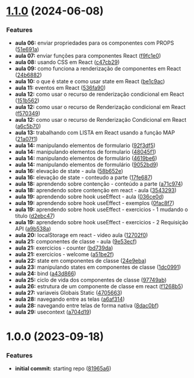 # [1.1.0](https://github.com/luvsscorpius/Curso-React.js-CFB-Cursos/compare/v1.0.0...v1.1.0) (2024-06-08)


### Features

* **aula 06:** enviar propriedades para os componentes com PROPS ([51e691a](https://github.com/luvsscorpius/Curso-React.js-CFB-Cursos/commit/51e691a5b7c7d20891c88b104f6a975e3bc982ef))
* **aula 07:** enviar funções para componentes React ([f9fc1e0](https://github.com/luvsscorpius/Curso-React.js-CFB-Cursos/commit/f9fc1e02a52818be5d98ae26a6462a7788d1bb21))
* **aula 08:** usando CSS em React ([c47cb29](https://github.com/luvsscorpius/Curso-React.js-CFB-Cursos/commit/c47cb29a84e33e781cf27aadcc9b995a2d9b473a))
* **aula 09:** como funciona a renderização de componentes em React ([24b6882](https://github.com/luvsscorpius/Curso-React.js-CFB-Cursos/commit/24b68826d1ccc06471e564a0dceb831132c79703))
* **aula 10:** o que é state e como usar state em React ([be1c9ac](https://github.com/luvsscorpius/Curso-React.js-CFB-Cursos/commit/be1c9ac1eca82a3fa872b2a93256bc2bd5013a89))
* **aula 11:** eventos em React ([536fa90](https://github.com/luvsscorpius/Curso-React.js-CFB-Cursos/commit/536fa90c0bb0eae166f080110875ad95c53c7631))
* **aula 12:** como usar o recurso de renderização condicional em React ([151b562](https://github.com/luvsscorpius/Curso-React.js-CFB-Cursos/commit/151b562632f0eaeb35cb10052f28f6b1a76d498b))
* **aula 12:** como usar o recurso de Renderização condicional em React ([f570349](https://github.com/luvsscorpius/Curso-React.js-CFB-Cursos/commit/f570349f21412b38bb8b1fcef61237c6fc6809db))
* **aula 12:** como usar o recurso de Renderização Condicional em React ([a6c5b70](https://github.com/luvsscorpius/Curso-React.js-CFB-Cursos/commit/a6c5b70a10b1fcb3f405060df8320fcf6407b6c3))
* **aula 13:** trabalhando com LISTA em React usando a função MAP ([21a07f1](https://github.com/luvsscorpius/Curso-React.js-CFB-Cursos/commit/21a07f1ff1a61e71fef1476c296b58ba56f61cbc))
* **aula 14:** manipulando elementos de formulario ([92f3df5](https://github.com/luvsscorpius/Curso-React.js-CFB-Cursos/commit/92f3df5a881a892306a2007328ce52d5a3f3ea32))
* **aula 14:** manipulando elementos de formulario ([48045f1](https://github.com/luvsscorpius/Curso-React.js-CFB-Cursos/commit/48045f19bad649dc76919f8005bd6e6038f6e2ad))
* **aula 14:** manipulando elementos de formulário ([4619be6](https://github.com/luvsscorpius/Curso-React.js-CFB-Cursos/commit/4619be6ad594bc858ed9155902a3c6f42ceb95ac))
* **aula 14:** manipulando elementos de formulário ([9052bd9](https://github.com/luvsscorpius/Curso-React.js-CFB-Cursos/commit/9052bd9c2d98d6baffa82d60eed3643dca9f02cc))
* **aula 16:** elevação de state - aula ([58b652e](https://github.com/luvsscorpius/Curso-React.js-CFB-Cursos/commit/58b652e3dd982d6bf74d4150ead67955550b9969))
* **aula 16:** elevação de state - conteudo a parte ([17fe687](https://github.com/luvsscorpius/Curso-React.js-CFB-Cursos/commit/17fe6872dee72196478f74a8ce33a1adfa9ea7e3))
* **aula 18:** aprendendo sobre contenção - conteúdo a parte ([a71c974](https://github.com/luvsscorpius/Curso-React.js-CFB-Cursos/commit/a71c9746803151d892ea43ae40ab2e5a31011530))
* **aula 18:** aprendendo sobre contenção em react - aula ([3543293](https://github.com/luvsscorpius/Curso-React.js-CFB-Cursos/commit/3543293e280cad862cd0d24f7ca9f64167574afe))
* **aula 19:** aprendendo sobre hook useEffect - aula ([036ce0d](https://github.com/luvsscorpius/Curso-React.js-CFB-Cursos/commit/036ce0d59eebfc0e990aab13e4f32dbdb2339dc8))
* **aula 19:** aprendendo sobre hook useEffect - exemplos ([0fac8f7](https://github.com/luvsscorpius/Curso-React.js-CFB-Cursos/commit/0fac8f78d1ec1d86f31768d1d11e37d12b0327ce))
* **aula 19:** aprendendo sobre hook useEffect - exercicios - 1 mudando o titulo ([d2ebc47](https://github.com/luvsscorpius/Curso-React.js-CFB-Cursos/commit/d2ebc472dd4b160c44c3047d2727b3def05b425a))
* **aula 19:** aprendendo sobre hook useEffect - exercicios - 2 Requisição API ([a9b538a](https://github.com/luvsscorpius/Curso-React.js-CFB-Cursos/commit/a9b538a9dd9a9c8121e118bf800758baf129a821))
* **aula 20:** localStorage em react - video aula ([12702f0](https://github.com/luvsscorpius/Curso-React.js-CFB-Cursos/commit/12702f084e42abc2b60d3ec4e1d44cd965b64fe6))
* **aula 21:** componentes de classe - aula ([9e53ecf](https://github.com/luvsscorpius/Curso-React.js-CFB-Cursos/commit/9e53ecfdf79ec0716508e467f5dae4e13f57425e))
* **aula 21:** exercicios - counter ([bd739da](https://github.com/luvsscorpius/Curso-React.js-CFB-Cursos/commit/bd739daadc01979f49fc43abb21582ccbdac097e))
* **aula 21:** exercicios - welcome ([a51be2f](https://github.com/luvsscorpius/Curso-React.js-CFB-Cursos/commit/a51be2fa0699499088ef450aae460b14eafb831e))
* **aula 22:** state em componentes de classe ([24e9eba](https://github.com/luvsscorpius/Curso-React.js-CFB-Cursos/commit/24e9ebafb6ec0f69f46ae61baad6ce23c6998410))
* **aula 23:** manipulando states em componentes de classe ([1dc0991](https://github.com/luvsscorpius/Curso-React.js-CFB-Cursos/commit/1dc09918805add1d1cf1d35f39bb907475a78906))
* **aula 24:** bind ([a43d866](https://github.com/luvsscorpius/Curso-React.js-CFB-Cursos/commit/a43d8669901167b203a335f3b7b43c39ede79929))
* **aula 25:** ciclo de vida dos componentes de classe ([97749ab](https://github.com/luvsscorpius/Curso-React.js-CFB-Cursos/commit/97749ab62b24a162bf9af992992e8e8c6780fe59))
* **aula 26:** estrutura de um componente de classe em react ([f1268b5](https://github.com/luvsscorpius/Curso-React.js-CFB-Cursos/commit/f1268b5b41897f6aa7f199c9af5b5c64c819a3cd))
* **aula 27:** variaveis Globais Static ([4705663](https://github.com/luvsscorpius/Curso-React.js-CFB-Cursos/commit/470566352edaed7d7a9adf55518b6d4a777782e9))
* **aula 28:** navegando entre as telas ([a6af314](https://github.com/luvsscorpius/Curso-React.js-CFB-Cursos/commit/a6af3147d27ea4e995ba20ad7ea372a31d397439))
* **aula 28:** navegando entre telas de forma nativa ([8dac0bf](https://github.com/luvsscorpius/Curso-React.js-CFB-Cursos/commit/8dac0bf8d6b290ea18fc5a2ad62067371da9570d))
* **aula 29:** usecontext ([a704d19](https://github.com/luvsscorpius/Curso-React.js-CFB-Cursos/commit/a704d19a77b406d5d6c952315469b926743fb961))

# 1.0.0 (2023-09-18)


### Features

* **initial commit:** starting repo ([81965a6](https://github.com/luvsscorpius/Curso-React.js-CFB-Cursos/commit/81965a6c1411ddc7bdae7695dcc47727e8f43ad7))
